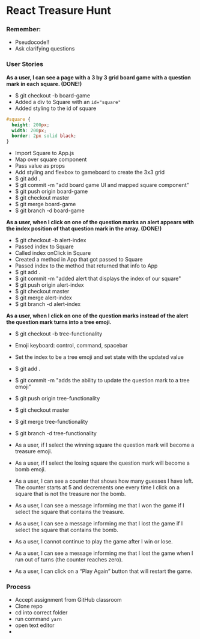 # React Treasure Hunt

### Remember:
- Pseudocode!!
- Ask clarifying questions

### User Stories
**As a user, I can see a page with a 3 by 3 grid board game with a question mark in each square. (DONE!)**

- $ git checkout -b board-game
- Added a div to Square with an `id="square"`
- Added styling to the id of square
```css
#square {
  height: 200px;
  width: 200px;
  border: 2px solid black;
}
```
- Import Square to App.js
- Map over square component
- Pass value as props
- Add styling and flexbox to gameboard to create the 3x3 grid
- $ git add .
- $ git commit -m "add board game UI and mapped square component"
- $ git push origin board-game
- $ git checkout master
- $ git merge board-game
- $ git branch -d board-game


**As a user, when I click on one of the question marks an alert appears with the index position of that question mark in the array. (DONE!)**
- $ git checkout -b alert-index
- Passed index to Square
- Called index onClick in Square
- Created a method in App that got passed to Square
- Passed index to the method that returned that info to App
- $ git add .
- $ git commit -m "added alert that displays the index of our square"
- $ git push origin alert-index
- $ git checkout master
- $ git merge alert-index
- $ git branch -d alert-index


**As a user, when I click on one of the question marks instead of the alert the question mark turns into a tree emoji.**
- $ git checkout -b tree-functionality
- Emoji keyboard: control, command, spacebar
- Set the index to be a tree emoji and set state with the updated value
- $ git add .
- $ git commit -m "adds the ability to update the question mark to a tree emoji"
- $ git push origin tree-functionality
- $ git checkout master
- $ git merge tree-functionality
- $ git branch -d tree-functionality

- As a user, if I select the winning square the question mark will become a treasure emoji.
- As a user, if I select the losing square the question mark will become a bomb emoji.
- As a user, I can see a counter that shows how many guesses I have left. The counter starts at 5 and decrements one every time I click on a square that is not the treasure nor the bomb.
- As a user, I can see a message informing me that I won the game if I select the square that contains the treasure.
- As a user, I can see a message informing me that I lost the game if I select the square that contains the bomb.
- As a user, I cannot continue to play the game after I win or lose.
- As a user, I can see a message informing me that I lost the game when I run out of turns (the counter reaches zero).
- As a user, I can click on a “Play Again” button that will restart the game.


### Process
- Accept assignment from GitHub classroom
- Clone repo
- cd into correct folder
- run command `yarn`
- open text editor
-
